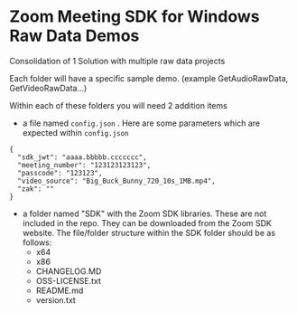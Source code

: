 # Zoom Meeting SDK for Windows Raw Data Demos
Consolidation of 1 Solution with multiple raw data projects


Each folder will have a specific sample demo. (example GetAudioRawData, GetVideoRawData...)

Within each of these folders you will need 2 addition items
- a file named `config.json` . Here are some parameters which are expected within `config.json`
```
{
  "sdk_jwt": "aaaa.bbbbb.ccccccc",
  "meeting_number": "123123123123",
  "passcode": "123123",
  "video_source": "Big_Buck_Bunny_720_10s_1MB.mp4",
  "zak": ""
}
```
- a folder named "SDK" with the Zoom SDK libraries. These are not included in the repo. They can be downloaded from the Zoom SDK website. The file/folder structure within the SDK folder should be as follows:
	- x64
	- x86
	- CHANGELOG.MD
	- OSS-LICENSE.txt
	- README.md
	- version.txt